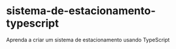 # sistema-de-estacionamento-typescript
Aprenda a criar um sistema de estacionamento usando TypeScript
